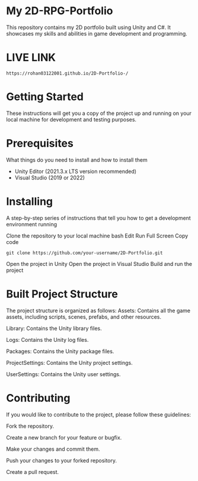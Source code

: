 # My 2D-RPG-Portfolio
This repository contains my 2D portfolio built using Unity and C#. It showcases my skills and abilities in game development and programming.

# LIVE LINK
```
https://rohan03122001.github.io/2D-Portfolio-/
```
# Getting Started
These instructions will get you a copy of the project up and running on your local machine for development and testing purposes.

# Prerequisites
What things do you need to install and how to install them

- Unity Editor (2021.3.x LTS version recommended)
- Visual Studio (2019 or 2022)

# Installing
A step-by-step series of instructions that tell you how to get a development environment running

Clone the repository to your local machine
bash
Edit
Run
Full Screen
Copy code
```
git clone https://github.com/your-username/2D-Portfolio.git
```
Open the project in Unity
Open the project in Visual Studio
Build and run the project

# Built Project Structure
The project structure is organized as follows:
 Assets: Contains all the game assets, including scripts, scenes, prefabs, and other resources.
 
 Library: Contains the Unity library files.
 
 Logs: Contains the Unity log files.
 
 Packages: Contains the Unity package files.
 
 ProjectSettings: Contains the Unity project settings.
 
 UserSettings: Contains the Unity user settings.

# Contributing
If you would like to contribute to the project, please follow these guidelines:

Fork the repository.

Create a new branch for your feature or bugfix.

Make your changes and commit them.

Push your changes to your forked repository.

Create a pull request.
